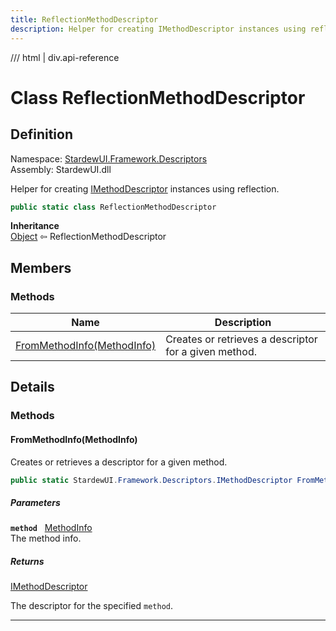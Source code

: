 ```yaml
---
title: ReflectionMethodDescriptor
description: Helper for creating IMethodDescriptor instances using reflection.
---
```


<link rel="stylesheet" href="/StardewUI/stylesheets/reference.css" />

/// html | div.api-reference

# Class ReflectionMethodDescriptor

## Definition

<div class="api-definition" markdown>

Namespace: [StardewUI.Framework.Descriptors](index.md)  
Assembly: StardewUI.dll  

</div>

Helper for creating [IMethodDescriptor](imethoddescriptor.md) instances using reflection.

```cs
public static class ReflectionMethodDescriptor
```

**Inheritance**  
[Object](https://learn.microsoft.com/en-us/dotnet/api/system.object) ⇦ ReflectionMethodDescriptor

## Members

### Methods

 | Name | Description |
| --- | --- |
| [FromMethodInfo(MethodInfo)](#frommethodinfomethodinfo) | Creates or retrieves a descriptor for a given method. | 

## Details

### Methods

#### FromMethodInfo(MethodInfo)

Creates or retrieves a descriptor for a given method.

```cs
public static StardewUI.Framework.Descriptors.IMethodDescriptor FromMethodInfo(System.Reflection.MethodInfo method);
```

##### Parameters

**`method`** &nbsp; [MethodInfo](https://learn.microsoft.com/en-us/dotnet/api/system.reflection.methodinfo)  
The method info.

##### Returns

[IMethodDescriptor](imethoddescriptor.md)

  The descriptor for the specified `method`.

-----

